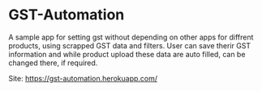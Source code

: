 # GST-Automation
A sample app for setting gst without depending on other apps for diffrent products, using scrapped GST data and filters. User can save therir GST information and while product upload these data are auto filled, can be changed there, if required.

Site: https://gst-automation.herokuapp.com/
